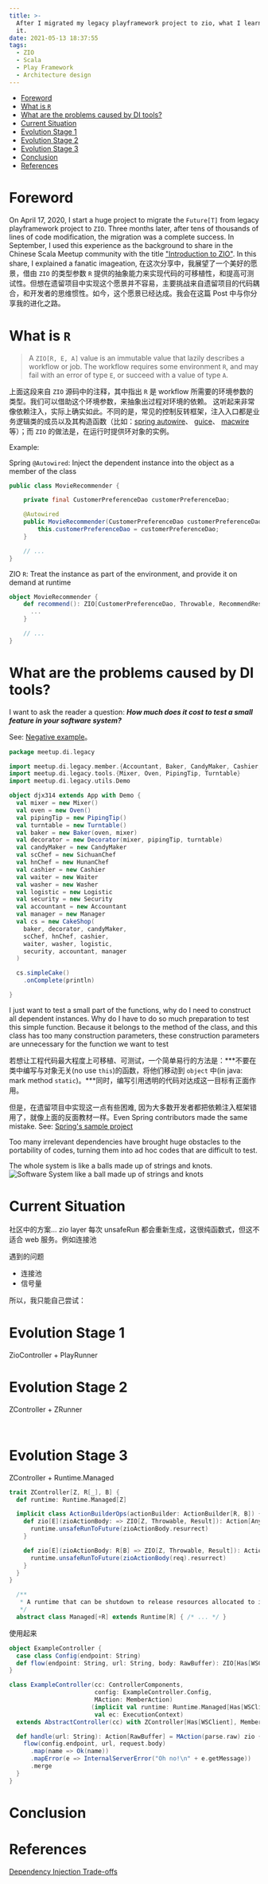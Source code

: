 ```yaml
---
title: >-
  After I migrated my legacy playframework project to zio, what I learned from
  it.
date: 2021-05-13 18:37:55
tags: 
  - ZIO
  - Scala
  - Play Framework
  - Architecture design
---
```

- [Foreword](#foreword)
- [What is `R`](#what-is-r)
- [What are the problems caused by DI tools?](#what-are-the-problems-caused-by-di-tools)
- [Current Situation](#current-situation)
- [Evolution Stage 1](#evolution-stage-1)
- [Evolution Stage 2](#evolution-stage-2)
- [Evolution Stage 3](#evolution-stage-3)
- [Conclusion](#conclusion)
- [References](#references)

# Foreword

On April 17, 2020, I start a huge project to migrate the `Future[T]` from legacy playframework project to `ZIO`. Three months later, after tens of thousands of lines of code modification, the migration was a complete success. In September, I used this experience as the background to share in the Chinese Scala Meetup community with the title ["Introduction to ZIO"](https://www.slideshare.net/ssuser81d309/scala-meetup-248313493).
In this share, I explained a fanatic imageation, 
在这次分享中，我展望了一个美好的愿景，借由 `ZIO` 的类型参数 `R` 提供的抽象能力来实现代码的可移植性，和提高可测试性。但想在遗留项目中实现这个愿景并不容易，主要挑战来自遗留项目的代码耦合，和开发者的思维惯性。如今，这个愿景已经达成。我会在这篇 Post 中与你分享我的进化之路。

# What is `R`

> A `ZIO[R, E, A]` value is an immutable value that lazily describes a workflow or job. The workflow requires some environment `R`, and may fail with an error of type `E`, or succeed with a value of type `A`.

上面这段来自 `ZIO` 源码中的注释，其中指出 `R` 是 workflow 所需要的环境参数的类型。我们可以借助这个环境参数，来抽象出过程对环境的依赖。
这听起来非常像依赖注入，实际上确实如此。不同的是，常见的控制反转框架，注入入口都是业务逻辑类的成员以及其构造函数（比如：[spring autowire](https://docs.spring.io/spring-framework/docs/current/reference/html/core.html#beans-factory-autowire)、 [guice](https://github.com/google/guice)、 [macwire](https://github.com/softwaremill/macwire) 等）；而 `ZIO`  的做法是，在运行时提供环对象的实例。

Example:

Spring `@Autowired`: Inject the dependent instance into the object as a member of the class
```Java
public class MovieRecommender {

    private final CustomerPreferenceDao customerPreferenceDao;

    @Autowired
    public MovieRecommender(CustomerPreferenceDao customerPreferenceDao) {
        this.customerPreferenceDao = customerPreferenceDao;
    }

    // ...
}
```
ZIO `R`: Treat the instance as part of the environment, and provide it on demand at runtime
```scala
object MovieRecommender {
    def recommend(): ZIO[CustomerPreferenceDao, Throwable, RecommendResult] = {
      ...
    }

    // ...
}
```

# What are the problems caused by DI tools?
I want to ask the reader a question: ***How much does it cost to test a small feature in your software system?***

See: [Negative example](https://github.com/mingyang91/scala-meetup/tree/master/src/main/scala/meetup/di/legacy)。

```scala
package meetup.di.legacy

import meetup.di.legacy.member.{Accountant, Baker, CandyMaker, Cashier, Decorator, HunanChef, Logistic, Manager, Security, SichuanChef, Waiter, Washer}
import meetup.di.legacy.tools.{Mixer, Oven, PipingTip, Turntable}
import meetup.di.legacy.utils.Demo

object djx314 extends App with Demo {
  val mixer = new Mixer()
  val oven = new Oven()
  val pipingTip = new PipingTip()
  val turntable = new Turntable()
  val baker = new Baker(oven, mixer)
  val decorator = new Decorator(mixer, pipingTip, turntable)
  val candyMaker = new CandyMaker
  val scChef = new SichuanChef
  val hnChef = new HunanChef
  val cashier = new Cashier
  val waiter = new Waiter
  val washer = new Washer
  val logistic = new Logistic
  val security = new Security
  val accountant = new Accountant
  val manager = new Manager
  val cs = new CakeShop(
    baker, decorator, candyMaker,
    scChef, hnChef, cashier,
    waiter, washer, logistic,
    security, accountant, manager
  )

  cs.simpleCake()
    .onComplete(println)

}
```

I just want to test a small part of the functions, why do I need to construct all dependent instances. Why do I have to do so much preparation to test this simple function. Because it belongs to the method of the class, and this class has too many construction parameters, these construction parameters are unnecessary for the function we want to test


若想让工程代码最大程度上可移植、可测试，一个简单易行的方法是：***不要在类中编写与对象无关(no use `this`)的函数，将他们移动到 `object` 中(in java: mark method `static`)。***同时，编写引用透明的代码对达成这一目标有正面作用。

但是，在遗留项目中实现这一点有些困难,  因为大多数开发者都把依赖注入框架错用了，就像上面的反面教材一样。Even Spring contributors made the same mistake. See: [Spring's sample project](https://github.com/spring-projects/spring-petclinic/blob/main/src/main/java/org/springframework/samples/petclinic/owner/OwnerController.java)

Too many irrelevant dependencies have brought huge obstacles to the portability of codes, turning them into ad hoc codes that are difficult to test.

The whole system is like a balls made up of strings and knots.
![Software System like a ball made up of strings and knots](/images/mass-string-ball.jpeg)


# Current Situation

社区中的方案...
zio layer 每次 unsafeRun 都会重新生成，这很纯函数式，但这不适合 web 服务。例如连接池

遇到的问题
* 连接池
* 信号量

所以，我只能自己尝试：


# Evolution Stage 1

ZioController + PlayRunner

# Evolution Stage 2

ZController + ZRunner
```scala
```

```scala
```

# Evolution Stage 3

ZController + Runtime.Managed
```scala
trait ZController[Z, R[_], B] {
  def runtime: Runtime.Managed[Z]

  implicit class ActionBuilderOps(actionBuilder: ActionBuilder[R, B]) {
    def zio[E](zioActionBody: => ZIO[Z, Throwable, Result]): Action[AnyContent] = actionBuilder.async {
      runtime.unsafeRunToFuture(zioActionBody.resurrect)
    }

    def zio[E](zioActionBody: R[B] => ZIO[Z, Throwable, Result]): Action[B] = actionBuilder.async { req =>
      runtime.unsafeRunToFuture(zioActionBody(req).resurrect)
    }
  }
}
```

```scala
  /**
   * A runtime that can be shutdown to release resources allocated to it.
   */
  abstract class Managed[+R] extends Runtime[R] { /* ... */ }
```

使用起来

```scala
object ExampleController {
  case class Config(endpoint: String)
  def flow(endpoint: String, url: String, body: RawBuffer): ZIO[Has[WSClient], Throwable, String] = ???
}

class ExampleController(cc: ControllerComponents,
                        config: ExampleController.Config,
                        MAction: MemberAction)
                       (implicit val runtime: Runtime.Managed[Has[WSClient]],
                        val ec: ExecutionContext)
  extends AbstractController(cc) with ZController[Has[WSClient], MemberRequest, RawBuffer] {

  def handle(url: String): Action[RawBuffer] = MAction(parse.raw) zio { request: MemberRequest[RawBuffer] =>
    flow(config.endpoint, url, request.body)
      .map(name => Ok(name))
      .mapError(e => InternalServerError("Oh no!\n" + e.getMessage))
      .merge
  }
}

```

# Conclusion


# References

[Dependency Injection Trade-offs](https://www.markopapic.com/dependency-injection-tradeoffs/)
